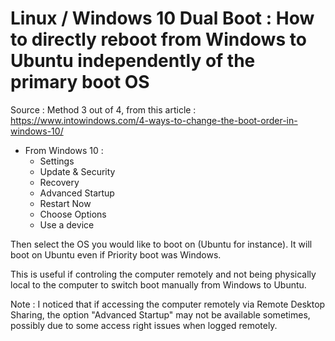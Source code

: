 # Linux / Windows 10 Dual Boot : How to directly reboot from Windows to Ubuntu independently of the primary boot OS

Source : Method 3 out of 4, from this article : https://www.intowindows.com/4-ways-to-change-the-boot-order-in-windows-10/

- From Windows 10 : 
  - Settings
  - Update & Security
  - Recovery
  - Advanced Startup
  - Restart Now
  - Choose Options
  - Use a device

Then select the OS you would like to boot on (Ubuntu for instance).
It will boot on Ubuntu even if Priority boot was Windows.

This is useful if controling the computer remotely and not being physically local to the computer to switch boot manually from Windows to Ubuntu.

Note : I noticed that if accessing the computer remotely via Remote Desktop Sharing, the option "Advanced Startup" may not be available sometimes, possibly due to some access right issues when logged remotely.

